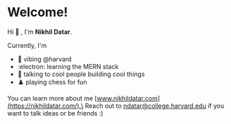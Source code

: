 
# Welcome!

Hi :wave: , I'm **Nikhil Datar**.

Currently, I'm 

* :tea: vibing @harvard
* :electron: learning the MERN stack
* :speech_balloon: talking to cool people building cool things
* :chess_pawn: playing chess for fun

You can learn more about me [www.nikhildatar.com](https://nikhildatar.com/).\
Reach out to [ndatar@college.harvard.edu](mailto:ndatar@college.harvard.edu) if you want to talk ideas or be friends :)

